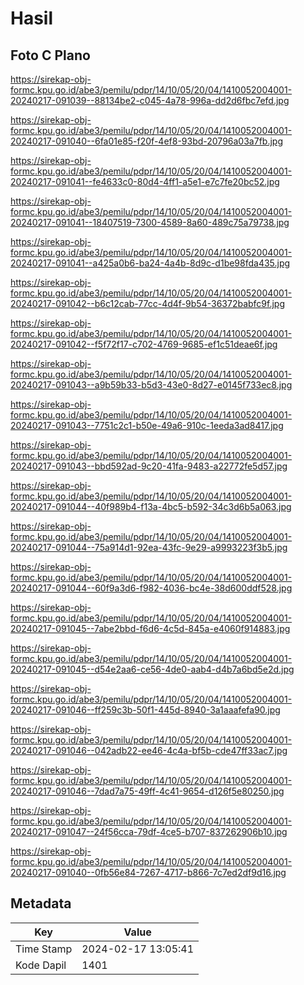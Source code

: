 # Hasil

## Foto C Plano

https://sirekap-obj-formc.kpu.go.id/abe3/pemilu/pdpr/14/10/05/20/04/1410052004001-20240217-091039--88134be2-c045-4a78-996a-dd2d6fbc7efd.jpg

https://sirekap-obj-formc.kpu.go.id/abe3/pemilu/pdpr/14/10/05/20/04/1410052004001-20240217-091040--6fa01e85-f20f-4ef8-93bd-20796a03a7fb.jpg

https://sirekap-obj-formc.kpu.go.id/abe3/pemilu/pdpr/14/10/05/20/04/1410052004001-20240217-091041--fe4633c0-80d4-4ff1-a5e1-e7c7fe20bc52.jpg

https://sirekap-obj-formc.kpu.go.id/abe3/pemilu/pdpr/14/10/05/20/04/1410052004001-20240217-091041--18407519-7300-4589-8a60-489c75a79738.jpg

https://sirekap-obj-formc.kpu.go.id/abe3/pemilu/pdpr/14/10/05/20/04/1410052004001-20240217-091041--a425a0b6-ba24-4a4b-8d9c-d1be98fda435.jpg

https://sirekap-obj-formc.kpu.go.id/abe3/pemilu/pdpr/14/10/05/20/04/1410052004001-20240217-091042--b6c12cab-77cc-4d4f-9b54-36372babfc9f.jpg

https://sirekap-obj-formc.kpu.go.id/abe3/pemilu/pdpr/14/10/05/20/04/1410052004001-20240217-091042--f5f72f17-c702-4769-9685-ef1c51deae6f.jpg

https://sirekap-obj-formc.kpu.go.id/abe3/pemilu/pdpr/14/10/05/20/04/1410052004001-20240217-091043--a9b59b33-b5d3-43e0-8d27-e0145f733ec8.jpg

https://sirekap-obj-formc.kpu.go.id/abe3/pemilu/pdpr/14/10/05/20/04/1410052004001-20240217-091043--7751c2c1-b50e-49a6-910c-1eeda3ad8417.jpg

https://sirekap-obj-formc.kpu.go.id/abe3/pemilu/pdpr/14/10/05/20/04/1410052004001-20240217-091043--bbd592ad-9c20-41fa-9483-a22772fe5d57.jpg

https://sirekap-obj-formc.kpu.go.id/abe3/pemilu/pdpr/14/10/05/20/04/1410052004001-20240217-091044--40f989b4-f13a-4bc5-b592-34c3d6b5a063.jpg

https://sirekap-obj-formc.kpu.go.id/abe3/pemilu/pdpr/14/10/05/20/04/1410052004001-20240217-091044--75a914d1-92ea-43fc-9e29-a9993223f3b5.jpg

https://sirekap-obj-formc.kpu.go.id/abe3/pemilu/pdpr/14/10/05/20/04/1410052004001-20240217-091044--60f9a3d6-f982-4036-bc4e-38d600ddf528.jpg

https://sirekap-obj-formc.kpu.go.id/abe3/pemilu/pdpr/14/10/05/20/04/1410052004001-20240217-091045--7abe2bbd-f6d6-4c5d-845a-e4060f914883.jpg

https://sirekap-obj-formc.kpu.go.id/abe3/pemilu/pdpr/14/10/05/20/04/1410052004001-20240217-091045--d54e2aa6-ce56-4de0-aab4-d4b7a6bd5e2d.jpg

https://sirekap-obj-formc.kpu.go.id/abe3/pemilu/pdpr/14/10/05/20/04/1410052004001-20240217-091046--ff259c3b-50f1-445d-8940-3a1aaafefa90.jpg

https://sirekap-obj-formc.kpu.go.id/abe3/pemilu/pdpr/14/10/05/20/04/1410052004001-20240217-091046--042adb22-ee46-4c4a-bf5b-cde47ff33ac7.jpg

https://sirekap-obj-formc.kpu.go.id/abe3/pemilu/pdpr/14/10/05/20/04/1410052004001-20240217-091046--7dad7a75-49ff-4c41-9654-d126f5e80250.jpg

https://sirekap-obj-formc.kpu.go.id/abe3/pemilu/pdpr/14/10/05/20/04/1410052004001-20240217-091047--24f56cca-79df-4ce5-b707-837262906b10.jpg

https://sirekap-obj-formc.kpu.go.id/abe3/pemilu/pdpr/14/10/05/20/04/1410052004001-20240217-091040--0fb56e84-7267-4717-b866-7c7ed2df9d16.jpg


## Metadata

| Key        | Value               |
| ---------- | ------------------- |
| Time Stamp | 2024-02-17 13:05:41 |
| Kode Dapil | 1401                |



